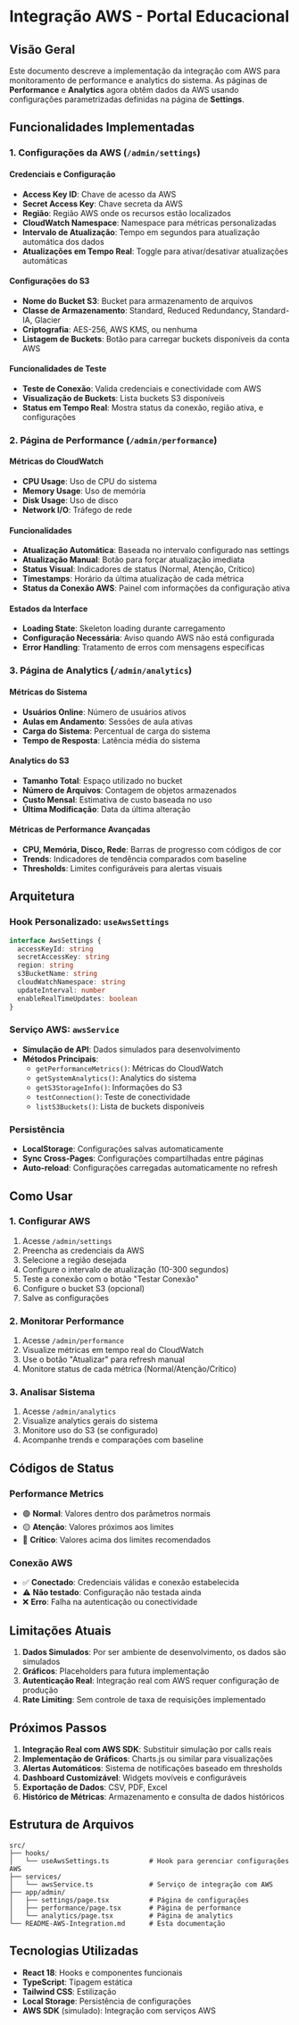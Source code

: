 # Integração AWS - Portal Educacional

## Visão Geral

Este documento descreve a implementação da integração com AWS para monitoramento de performance e analytics do sistema. As páginas de **Performance** e **Analytics** agora obtêm dados da AWS usando configurações parametrizadas definidas na página de **Settings**.

## Funcionalidades Implementadas

### 1. Configurações da AWS (`/admin/settings`)

#### Credenciais e Configuração
- **Access Key ID**: Chave de acesso da AWS
- **Secret Access Key**: Chave secreta da AWS  
- **Região**: Região AWS onde os recursos estão localizados
- **CloudWatch Namespace**: Namespace para métricas personalizadas
- **Intervalo de Atualização**: Tempo em segundos para atualização automática dos dados
- **Atualizações em Tempo Real**: Toggle para ativar/desativar atualizações automáticas

#### Configurações do S3
- **Nome do Bucket S3**: Bucket para armazenamento de arquivos
- **Classe de Armazenamento**: Standard, Reduced Redundancy, Standard-IA, Glacier
- **Criptografia**: AES-256, AWS KMS, ou nenhuma
- **Listagem de Buckets**: Botão para carregar buckets disponíveis da conta AWS

#### Funcionalidades de Teste
- **Teste de Conexão**: Valida credenciais e conectividade com AWS
- **Visualização de Buckets**: Lista buckets S3 disponíveis
- **Status em Tempo Real**: Mostra status da conexão, região ativa, e configurações

### 2. Página de Performance (`/admin/performance`)

#### Métricas do CloudWatch
- **CPU Usage**: Uso de CPU do sistema
- **Memory Usage**: Uso de memória
- **Disk Usage**: Uso de disco
- **Network I/O**: Tráfego de rede

#### Funcionalidades
- **Atualização Automática**: Baseada no intervalo configurado nas settings
- **Atualização Manual**: Botão para forçar atualização imediata
- **Status Visual**: Indicadores de status (Normal, Atenção, Crítico)
- **Timestamps**: Horário da última atualização de cada métrica
- **Status da Conexão AWS**: Painel com informações da configuração ativa

#### Estados da Interface
- **Loading State**: Skeleton loading durante carregamento
- **Configuração Necessária**: Aviso quando AWS não está configurada
- **Error Handling**: Tratamento de erros com mensagens específicas

### 3. Página de Analytics (`/admin/analytics`)

#### Métricas do Sistema
- **Usuários Online**: Número de usuários ativos
- **Aulas em Andamento**: Sessões de aula ativas
- **Carga do Sistema**: Percentual de carga do sistema
- **Tempo de Resposta**: Latência média do sistema

#### Analytics do S3
- **Tamanho Total**: Espaço utilizado no bucket
- **Número de Arquivos**: Contagem de objetos armazenados
- **Custo Mensal**: Estimativa de custo baseada no uso
- **Última Modificação**: Data da última alteração

#### Métricas de Performance Avançadas
- **CPU, Memória, Disco, Rede**: Barras de progresso com códigos de cor
- **Trends**: Indicadores de tendência comparados com baseline
- **Thresholds**: Limites configuráveis para alertas visuais

## Arquitetura

### Hook Personalizado: `useAwsSettings`
```typescript
interface AwsSettings {
  accessKeyId: string
  secretAccessKey: string
  region: string
  s3BucketName: string
  cloudWatchNamespace: string
  updateInterval: number
  enableRealTimeUpdates: boolean
}
```

### Serviço AWS: `awsService`
- **Simulação de API**: Dados simulados para desenvolvimento
- **Métodos Principais**:
  - `getPerformanceMetrics()`: Métricas do CloudWatch
  - `getSystemAnalytics()`: Analytics do sistema
  - `getS3StorageInfo()`: Informações do S3
  - `testConnection()`: Teste de conectividade
  - `listS3Buckets()`: Lista de buckets disponíveis

### Persistência
- **LocalStorage**: Configurações salvas automaticamente
- **Sync Cross-Pages**: Configurações compartilhadas entre páginas
- **Auto-reload**: Configurações carregadas automaticamente no refresh

## Como Usar

### 1. Configurar AWS
1. Acesse `/admin/settings`
2. Preencha as credenciais da AWS
3. Selecione a região desejada
4. Configure o intervalo de atualização (10-300 segundos)
5. Teste a conexão com o botão "Testar Conexão"
6. Configure o bucket S3 (opcional)
7. Salve as configurações

### 2. Monitorar Performance
1. Acesse `/admin/performance`
2. Visualize métricas em tempo real do CloudWatch
3. Use o botão "Atualizar" para refresh manual
4. Monitore status de cada métrica (Normal/Atenção/Crítico)

### 3. Analisar Sistema
1. Acesse `/admin/analytics`
2. Visualize analytics gerais do sistema
3. Monitore uso do S3 (se configurado)
4. Acompanhe trends e comparações com baseline

## Códigos de Status

### Performance Metrics
- 🟢 **Normal**: Valores dentro dos parâmetros normais
- 🟡 **Atenção**: Valores próximos aos limites
- 🔴 **Crítico**: Valores acima dos limites recomendados

### Conexão AWS
- ✅ **Conectado**: Credenciais válidas e conexão estabelecida
- ⚠️ **Não testado**: Configuração não testada ainda
- ❌ **Erro**: Falha na autenticação ou conectividade

## Limitações Atuais

1. **Dados Simulados**: Por ser ambiente de desenvolvimento, os dados são simulados
2. **Gráficos**: Placeholders para futura implementação
3. **Autenticação Real**: Integração real com AWS requer configuração de produção
4. **Rate Limiting**: Sem controle de taxa de requisições implementado

## Próximos Passos

1. **Integração Real com AWS SDK**: Substituir simulação por calls reais
2. **Implementação de Gráficos**: Charts.js ou similar para visualizações
3. **Alertas Automáticos**: Sistema de notificações baseado em thresholds
4. **Dashboard Customizável**: Widgets movíveis e configuráveis
5. **Exportação de Dados**: CSV, PDF, Excel
6. **Histórico de Métricas**: Armazenamento e consulta de dados históricos

## Estrutura de Arquivos

```
src/
├── hooks/
│   └── useAwsSettings.ts          # Hook para gerenciar configurações AWS
├── services/
│   └── awsService.ts              # Serviço de integração com AWS
├── app/admin/
│   ├── settings/page.tsx          # Página de configurações
│   ├── performance/page.tsx       # Página de performance
│   └── analytics/page.tsx         # Página de analytics
└── README-AWS-Integration.md      # Esta documentação
```

## Tecnologias Utilizadas

- **React 18**: Hooks e componentes funcionais
- **TypeScript**: Tipagem estática
- **Tailwind CSS**: Estilização
- **Local Storage**: Persistência de configurações
- **AWS SDK** (simulado): Integração com serviços AWS 